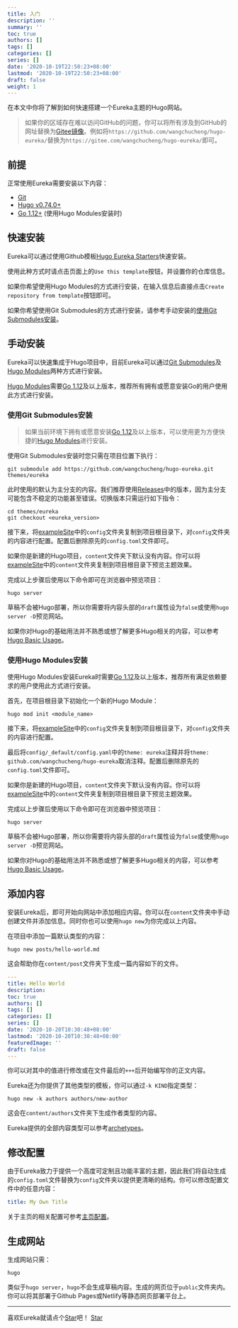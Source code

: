 ```yaml
---
title: 入门
description: ''
summary: ''
toc: true
authors: []
tags: []
categories: []
series: []
date: '2020-10-19T22:50:23+08:00'
lastmod: '2020-10-19T22:50:23+08:00'
draft: false
weight: 1
---
```


在本文中你将了解到如何快速搭建一个Eureka主题的Hugo网站。

<!--more-->

>	如果你的区域存在难以访问GitHub的问题，你可以将所有涉及到GitHub的网址替换为[Gitee镜像](https://gitee.com/wangchucheng/hugo-eureka/)。例如将`https://github.com/wangchucheng/hugo-eureka/`替换为`https://gitee.com/wangchucheng/hugo-eureka/`即可。

## 前提

正常使用Eureka需要安装以下内容：

- [Git](https://git-scm.com/)
- [Hugo v0.74.0+](https://gohugo.io/getting-started/installing/)
- [Go 1.12+](https://golang.org/dl/) (使用Hugo Modules安装时)

## 快速安装

Eureka可以通过使用Github模板[Hugo Eureka Starters](https://github.com/wangchucheng/hugo-eureka-starters)快速安装。

使用此种方式时请点击页面上的`Use this template`按钮，并设置你的仓库信息。

如果你希望使用Hugo Modules的方式进行安装，在输入信息后直接点击`Create repository from template`按钮即可。

如果你希望使用Git Submodules的方式进行安装，请参考手动安装的[使用Git Submodules安装](#git-submodules安装)。

## 手动安装

Eureka可以快速集成于Hugo项目中，目前Eureka可以通过[Git Submodules](#使用git-submodules安装)及[Hugo Modules](#使用hugo-modules安装)两种方式进行安装。

[Hugo Modules](#使用hugo-modules安装)需要[Go 1.12](https://golang.org/dl/)及以上版本，推荐所有拥有或愿意安装Go的用户使用此方式进行安装。

### 使用Git Submodules安装

> 如果当前环境下拥有或愿意安装[Go 1.12](https://golang.org/dl/)及以上版本，可以使用更为方便快捷的[Hugo Modules](#使用hugo-modules安装)进行安装。

使用Git Submodules安装时您只需在项目位置下执行：

```shell
git submodule add https://github.com/wangchucheng/hugo-eureka.git themes/eureka
```

此时使用的默认为主分支的内容。我们推荐使用[Releases](https://github.com/wangchucheng/hugo-eureka/releases)中的版本，因为主分支可能包含不稳定的功能甚至错误。切换版本只需运行如下指令：

```shell
cd themes/eureka
git checkout <eureka_version>
```

接下来，将[exampleSite](https://github.com/wangchucheng/hugo-eureka/tree/master/exampleSite)中的`config`文件夹复制到项目根目录下，对`config`文件夹的内容进行配置。配置后删除原先的`config.toml`文件即可。

如果你是新建的Hugo项目，`content`文件夹下默认没有内容。你可以将[exampleSite](https://github.com/wangchucheng/hugo-eureka/tree/master/exampleSite)中的`content`文件夹复制到项目根目录下预览主题效果。

完成以上步骤后使用以下命令即可在浏览器中预览项目：

```shell
hugo server
```

草稿不会被Hugo部署，所以你需要将内容头部的`draft`属性设为`false`或使用`hugo server -D`预览网站。

如果你对Hugo的基础用法并不熟悉或想了解更多Hugo相关的内容，可以参考[Hugo Basic Usage](https://gohugo.io/getting-started/usage/)。

### 使用Hugo Modules安装

使用Hugo Modules安装Eureka时需要[Go 1.12](https://golang.org/dl/)及以上版本，推荐所有满足依赖要求的用户使用此方式进行安装。

首先，在项目根目录下初始化一个新的Hugo Module：

```shell
hugo mod init <module_name>
```

接下来，将[exampleSite](https://github.com/wangchucheng/hugo-eureka/tree/master/exampleSite)中的`config`文件夹复制到项目根目录下，对`config`文件夹的内容进行配置。

最后将`config/_default/config.yaml`中的`theme: eureka`注释并将`theme: github.com/wangchucheng/hugo-eureka`取消注释。配置后删除原先的`config.toml`文件即可。

如果你是新建的Hugo项目，`content`文件夹下默认没有内容。你可以将[exampleSite](https://github.com/wangchucheng/hugo-eureka/tree/master/exampleSite)中的`content`文件夹复制到项目根目录下预览主题效果。

完成以上步骤后使用以下命令即可在浏览器中预览项目：

```shell
hugo server
```

草稿不会被Hugo部署，所以你需要将内容头部的`draft`属性设为`false`或使用`hugo server -D`预览网站。

如果你对Hugo的基础用法并不熟悉或想了解更多Hugo相关的内容，可以参考[Hugo Basic Usage](https://gohugo.io/getting-started/usage/)。

## 添加内容

安装Eureka后，即可开始向网站中添加相应内容。你可以在`content`文件夹中手动创建文件并添加信息。同时你也可以使用`hugo new`为你完成以上内容。

在项目中添加一篇默认类型的内容：

```shell
hugo new posts/hello-world.md
```

这会帮助你在`content/post`文件夹下生成一篇内容如下的文件。

```yaml
---
title: Hello World
description:
toc: true
authors: []
tags: []
categories: []
series: []
date: '2020-10-20T10:30:48+08:00'
lastmod: '2020-10-20T10:30:48+08:00'
featuredImage: ''
draft: false
---
```

你可以对其中的值进行修改或在文件最后的`+++`后开始编写你的正文内容。

Eureka还为你提供了其他类型的模板，你可以通过`-k KIND`指定类型：

```shell
hugo new -k authors authors/new-author
```

这会在`content/authors`文件夹下生成作者类型的内容。

Eureka提供的全部内容类型可以参考[archetypes](https://github.com/wangchucheng/hugo-eureka/tree/master/archetypes)。

## 修改配置

由于Eureka致力于提供一个高度可定制且功能丰富的主题，因此我们将自动生成的`config.toml`文件替换为`config`文件夹以提供更清晰的结构。你可以修改配置文件中的任意内容：

```yaml
title: My Own Title
```

关于主页的相关配置可参考[主页配置](../homepage-configuration)。

## 生成网站

生成网站只需：

```shell
hugo
```

类似于`hugo server`，`hugo`不会生成草稿内容。生成的网页位于`public`文件夹内。你可以将其部署于Github Pages或Netlify等静态网页部署平台上。

---

<div class="flex flex-col items-center">
	<span class="mb-4">喜欢Eureka就请点个<a href="https://github.com/wangchucheng/hugo-eureka">Star</a>吧！</span>
	<a class="github-button" href="https://github.com/wangchucheng/hugo-eureka" data-size="large" aria-label="Star wangchucheng/hugo-eureka on GitHub">Star</a>
</div>